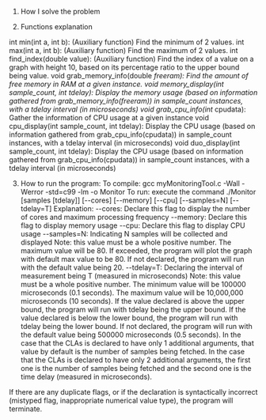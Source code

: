 1) How I solve the problem

  
2) Functions explanation

int min(int a, int b):    (Auxiliary function) Find the minimum of 2 values.
int max(int a, int b):    (Auxiliary function) Find the maximum of 2 values.
int find_index(double value):    (Auxiliary function) Find the index of a value on a graph with height 10, based on its percentage ratio to the upper bound being value.
void grab_memory_info(double *freeram):    Find the amount of free memory in RAM at a given instance.
void memory_display(int sample_count, int tdelay):    Display the memory usage (based on information gathered from grab_memory_info(freeram)) in sample_count instances, with a tdelay interval (in microseconds)
void grab_cpu_info(int* cpudata):    Gather the information of CPU usage at a given instance
void cpu_display(int sample_count, int tdelay):    Display the CPU usage (based on information gathered from grab_cpu_info(cpudata)) in sample_count instances, with a tdelay interval (in microseconds)
void duo_display(int sample_count, int tdelay):    Display the CPU usage (based on information gathered from grab_cpu_info(cpudata)) in sample_count instances, with a tdelay interval (in microseconds)

3) How to run the program:
To compile: gcc myMonitoringTool.c -Wall -Werror -std=c99 -lm -o Monitor
To run: execute the command
    ./Monitor [samples [tdelay]] [--cores] [--memory] [--cpu] [--samples=N] [--tdelay=T]
Explanation:
--cores: Declare this flag to display the number of cores and maximum processing frequency
--memory: Declare this flag to display memory usage
--cpu: Declare this flag to display CPU usage
--samples=N: Indicating N samples will be collected and displayed
  Note: this value must be a whole positive number. The maximum value will be 80. If exceeded, the program will plot the graph with default max value to be 80.
  If not declared, the program will run with the default value being 20.
--tdelay=T: Declaring the interval of measurement being T (measured in microseconds)
  Note: this value must be a whole positive number. The minimum value will be 100000 microseconds (0.1 seconds). The maximum value will be 10,000,000 microseconds (10 seconds).
  If the value declared is above the upper bound, the program will run with tdelay being the upper bound.
  If the value declared is below the lower bound, the program will run with tdelay being the lower bound.
  If not declared, the program will run with the default value being 500000 microseconds (0.5 seconds).
In the case that the CLAs is declared to have only 1 additional arguments, that value by default is the number of samples being fetched.
In the case that the CLAs is declared to have only 2 additional arguments, the first one is the number of samples being fetched and the second one is the time delay (measured in microseconds).

If there are any duplicate flags, or if the declaration is syntactically incorrect (mistyped flag, inappropriate numerical value type), the program will terminate.
